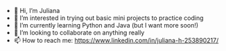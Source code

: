 - 👋 Hi, I’m Juliana
- 👀 I’m interested in trying out basic mini projects to practice coding
- 🌱 I’m currently learning Python and Java (but I want more soon!)
- 💞️ I’m looking to collaborate on anything really
- 📫 How to reach me: https://www.linkedin.com/in/juliana-h-253890217/

<!---
julianarhk/julianarhk is a ✨ special ✨ repository because its `README.md` (this file) appears on your GitHub profile.
You can click the Preview link to take a look at your changes.
--->
